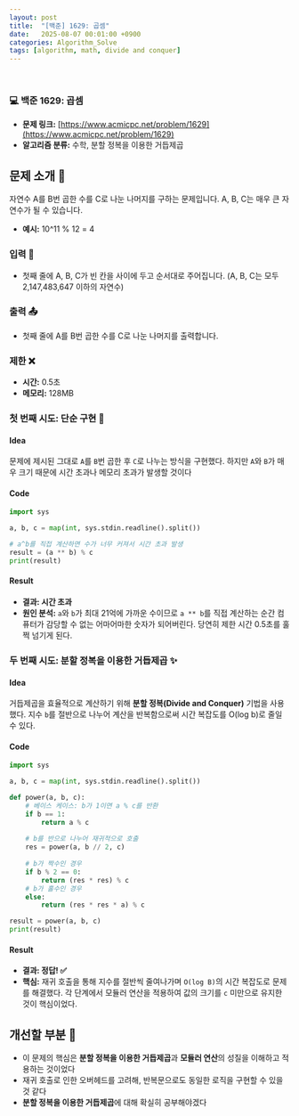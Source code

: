 ```yaml
---
layout: post
title:  "[백준] 1629: 곱셈"
date:   2025-08-07 00:01:00 +0900
categories: Algorithm_Solve
tags: [algorithm, math, divide and conquer]
---
```


<br>

### 💻 백준 1629: 곱셈

- **문제 링크:** [https://www.acmicpc.net/problem/1629](https://www.acmicpc.net/problem/1629)
- **알고리즘 분류:** 수학, 분할 정복을 이용한 거듭제곱

## 문제 소개 🧐

자연수 A를 B번 곱한 수를 C로 나눈 나머지를 구하는 문제입니다. A, B, C는 매우 큰 자연수가 될 수 있습니다.

- **예시:** 10^11 % 12 = 4

### 입력 📝

- 첫째 줄에 A, B, C가 빈 칸을 사이에 두고 순서대로 주어집니다. (A, B, C는 모두 2,147,483,647 이하의 자연수)

### 출력 📤

- 첫째 줄에 A를 B번 곱한 수를 C로 나눈 나머지를 출력합니다.

### 제한 ❌

- **시간:** 0.5초
- **메모리:** 128MB

### 첫 번째 시도: 단순 구현 👊

#### Idea

문제에 제시된 그대로 `A`를 `B`번 곱한 후 `C`로 나누는 방식을 구현했다. 하지만 `A`와 `B`가 매우 크기 때문에 시간 초과나 메모리 초과가 발생할 것이다

#### Code

```python
import sys

a, b, c = map(int, sys.stdin.readline().split())

# a^b를 직접 계산하면 수가 너무 커져서 시간 초과 발생
result = (a ** b) % c
print(result)
```

#### Result
- **결과: 시간 초과**
- **원인 분석:** `a`와 `b`가 최대 21억에 가까운 수이므로 `a ** b`를 직접 계산하는 순간 컴퓨터가 감당할 수 없는 어마어마한 숫자가 되어버린다. 당연히 제한 시간 0.5초를 훌쩍 넘기게 된다.

### 두 번째 시도: 분할 정복을 이용한 거듭제곱 ✨

#### Idea

거듭제곱을 효율적으로 계산하기 위해 **분할 정복(Divide and Conquer)** 기법을 사용했다. 지수 `b`를 절반으로 나누어 계산을 반복함으로써 시간 복잡도를 O(log b)로 줄일 수 있다.

#### Code

```python
import sys

a, b, c = map(int, sys.stdin.readline().split())

def power(a, b, c):
    # 베이스 케이스: b가 1이면 a % c를 반환
    if b == 1:
        return a % c
    
    # b를 반으로 나누어 재귀적으로 호출
    res = power(a, b // 2, c)
    
    # b가 짝수인 경우
    if b % 2 == 0:
        return (res * res) % c
    # b가 홀수인 경우
    else:
        return (res * res * a) % c

result = power(a, b, c)
print(result)
```

#### Result

- **결과: 정답! ✅**
- **핵심:** 재귀 호출을 통해 지수를 절반씩 줄여나가며 `O(log B)`의 시간 복잡도로 문제를 해결했다. 각 단계에서 모듈러 연산을 적용하여 값의 크기를 `c` 미만으로 유지한 것이 핵심이었다.

## 개선할 부분 🤔

- 이 문제의 핵심은 **분할 정복을 이용한 거듭제곱**과 **모듈러 연산**의 성질을 이해하고 적용하는 것이었다
- 재귀 호출로 인한 오버헤드를 고려해, 반복문으로도 동일한 로직을 구현할 수 있을 것 같다
- **분할 정복을 이용한 거듭제곱**에 대해 확실히 공부해야겠다

